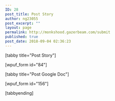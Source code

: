 ```yaml
---
ID: 28
post_title: Post Story
author: ng23055
post_excerpt: ""
layout: page
permalink: http://monkshood.gazerbeam.com/submit
published: true
post_date: 2018-09-04 02:36:23
---
```

[tabby title="Post Story"]

[wpuf_form id="84"]

[tabby title="Post Google Doc"]

[wpuf_form id="156"]

[tabbyending]